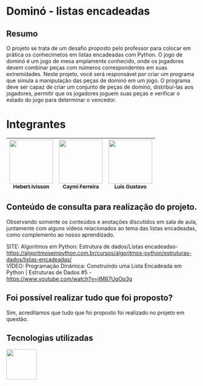# Dominó - listas encadeadas
## Resumo
O projeto se trata de um desafio proposto pelo professor para colocar em prática os conhecimetos em listas encadeadas com Python.
O jogo de dominó é um jogo de mesa amplamente conhecido, onde os jogadores devem combinar peças com números
correspondentes em suas extremidades. Neste projeto, você será responsável por criar um programa que simula a
manipulação das peças de dominó em um jogo. O programa deve ser capaz de criar um conjunto de peças de dominó,
distribuí-las aos jogadores, permitir que os jogadores joguem suas peças e verificar o estado do jogo para determinar o
vencedor.

# Integrantes

 |  [<img src="https://avatars.githubusercontent.com/hivisson1002?v=4" width=115><br><sub>Hebert Ivisson</sub>](https://github.com/hivisson1002) |  [<img src="https://avatars.githubusercontent.com/caymiferreira?v=4" width=115><br><sub>Caymi Ferreira</sub>](https://github.com/caymiferreira) | [<img src="https://avatars.githubusercontent.com/gustavoataidez?v=4" width=115><br><sub>Luis Gustavo</sub>](https://github.com/gustavoataidez) |
| :---: | :---: | :---: |

## Conteúdo de consulta para realização do projeto.
Observando somente os conteúdos e anotações discutidos em sala de aula, juntamente com alguns vídeos relacionados ao tema das listas encadeadas, como complemento ao nosso aprendizado.

SITE: Algoritmos em Python: Estrutura de dados/Listas encadeadas- <br> https://algoritmosempython.com.br/cursos/algoritmos-python/estruturas-dados/listas-encadeadas/<br>
VÍDEO: Programação Dinâmica: Construindo uma Lista Encadeada em Python | Estruturas de Dados #5 - <br>https://www.youtube.com/watch?v=jIM87UqOq3g<br>


## Foi possível realizar tudo que foi proposto?
Sim, acreditamos que tudo que foi proposto foi realizado no projeto em questão.

## Tecnologias utilizadas
<img height="80" width="auto" src="https://upload.wikimedia.org/wikipedia/commons/thumb/c/c3/Python-logo-notext.svg/1200px-Python-logo-notext.svg.png">
